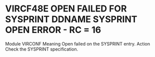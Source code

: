 # VIRCF48E OPEN FAILED FOR SYSPRINT DDNAME SYSPRINT OPEN ERROR - RC = 16
Module
    VIRCONF
Meaning
    Open failed on the SYSPRINT entry.
Action
    Check the SYSPRINT specification.
